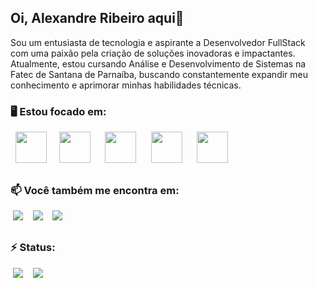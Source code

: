 ## Oi, Alexandre Ribeiro aqui👋
Sou um entusiasta de tecnologia e aspirante a Desenvolvedor FullStack com uma paixão pela criação de soluções inovadoras e impactantes. Atualmente, estou cursando Análise e Desenvolvimento de Sistemas na Fatec de Santana de Parnaíba, buscando constantemente expandir meu conhecimento e aprimorar minhas habilidades técnicas.

### 🖥️ Estou focado em: 
<div style="display: inline">
    &nbsp;&nbsp;<img width="50px" src="https://cdn.jsdelivr.net/gh/devicons/devicon@latest/icons/c/c-original.svg" />&nbsp;&nbsp;
    &nbsp;&nbsp;<img width="50px" src="https://cdn.jsdelivr.net/gh/devicons/devicon@latest/icons/html5/html5-original.svg" />&nbsp;&nbsp;&nbsp;
    &nbsp;&nbsp;<img width="50px" src="https://cdn.jsdelivr.net/gh/devicons/devicon@latest/icons/css3/css3-original.svg" />&nbsp;&nbsp;&nbsp;
    &nbsp;&nbsp;<img width="50px" src="https://cdn.jsdelivr.net/gh/devicons/devicon@latest/icons/javascript/javascript-original.svg" />&nbsp;&nbsp;&nbsp;
    &nbsp;&nbsp;<img width="50px" src="https://cdn.jsdelivr.net/gh/devicons/devicon@latest/icons/microsoftsqlserver/microsoftsqlserver-original.svg"/>&nbsp;&nbsp;
</div>

##

### 📫 Você também me encontra em:
&nbsp;<a href="https://www.linkedin.com/in/alexandre-ribeiro0209"><img src="https://img.shields.io/badge/linkedin-%230077B5.svg?style=for-the-badge&logo=linkedin&logoColor=white"/></a> &nbsp;
&nbsp;<a href="https://www.instagram.com/ale_rs4n/"><img src="https://img.shields.io/badge/Instagram-%23E4405F.svg?style=for-the-badge&logo=Instagram&logoColor=white"/></a> &nbsp;
&nbsp;<a href="mailto:alexandreribeiro0209@gmail.com"><img src="https://img.shields.io/badge/Gmail-D14836?style=for-the-badge&logo=gmail&logoColor=white"/></a> &nbsp;

##

### ⚡ Status:
&nbsp;<img src="https://github-readme-stats.vercel.app/api/top-langs/?username=karanalpe&layout=compact)](https://github.com/anuraghazra/github-readme-stats"/>&nbsp;&nbsp;
&nbsp;<img src="https://github-readme-stats.vercel.app/api?username=karanalpe&show_icons=true"/>&nbsp;&nbsp;

<!--
**aleRibeiro0209/aleRibeiro0209** is a ✨ _special_ ✨ repository because its `README.md` (this file) appears on your GitHub profile.

Here are some ideas to get you started:

- 🔭 I’m currently working on ...
- 🌱 I’m currently learning ...
- 👯 I’m looking to collaborate on ...
- 🤔 I’m looking for help with ...
- 💬 Ask me about ...
- 📫 How to reach me: ...
- 😄 Pronouns: ...
- ⚡ Fun fact: ...
-->
